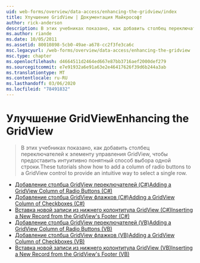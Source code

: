 ```yaml
---
uid: web-forms/overview/data-access/enhancing-the-gridview/index
title: Улучшение GridView | Документация Майкрософт
author: rick-anderson
description: В этих учебниках показано, как добавить столбец переключателей к элементу управления GridView, чтобы предоставить интуитивно понятный способ выбора одной строки.
ms.author: riande
ms.date: 10/05/2011
ms.assetid: 80010898-5cb0-49ae-a678-cc2f3fe3ca6c
msc.legacyurl: /web-forms/overview/data-access/enhancing-the-gridview
msc.type: chapter
ms.openlocfilehash: d4664511d2464ed667e87bb3716aef2000def279
ms.sourcegitcommit: e7e91932a6e91a63e2e46417626f39d6b244a3ab
ms.translationtype: MT
ms.contentlocale: ru-RU
ms.lasthandoff: 03/06/2020
ms.locfileid: "78491832"
---
```

# <a name="enhancing-the-gridview"></a><span data-ttu-id="366a5-103">Улучшение GridView</span><span class="sxs-lookup"><span data-stu-id="366a5-103">Enhancing the GridView</span></span>

> <span data-ttu-id="366a5-104">В этих учебниках показано, как добавить столбец переключателей к элементу управления GridView, чтобы предоставить интуитивно понятный способ выбора одной строки.</span><span class="sxs-lookup"><span data-stu-id="366a5-104">These tutorials show how to add a column of radio buttons to a GridView control to provide an intuitive way to select a single row.</span></span>

- [<span data-ttu-id="366a5-105">Добавление столбца GridView переключателей (C#)</span><span class="sxs-lookup"><span data-stu-id="366a5-105">Adding a GridView Column of Radio Buttons (C#)</span></span>](adding-a-gridview-column-of-radio-buttons-cs.md)
- [<span data-ttu-id="366a5-106">Добавление столбца GridView флажков (C#)</span><span class="sxs-lookup"><span data-stu-id="366a5-106">Adding a GridView Column of Checkboxes (C#)</span></span>](adding-a-gridview-column-of-checkboxes-cs.md)
- [<span data-ttu-id="366a5-107">Вставка новой записи из нижнего колонтитула GridView (C#)</span><span class="sxs-lookup"><span data-stu-id="366a5-107">Inserting a New Record from the GridView's Footer (C#)</span></span>](inserting-a-new-record-from-the-gridview-s-footer-cs.md)
- [<span data-ttu-id="366a5-108">Добавление столбца GridView переключателей (VB)</span><span class="sxs-lookup"><span data-stu-id="366a5-108">Adding a GridView Column of Radio Buttons (VB)</span></span>](adding-a-gridview-column-of-radio-buttons-vb.md)
- [<span data-ttu-id="366a5-109">Добавление столбца GridView флажков (VB)</span><span class="sxs-lookup"><span data-stu-id="366a5-109">Adding a GridView Column of Checkboxes (VB)</span></span>](adding-a-gridview-column-of-checkboxes-vb.md)
- [<span data-ttu-id="366a5-110">Вставка новой записи из нижнего колонтитула GridView (VB)</span><span class="sxs-lookup"><span data-stu-id="366a5-110">Inserting a New Record from the GridView's Footer (VB)</span></span>](inserting-a-new-record-from-the-gridview-s-footer-vb.md)
